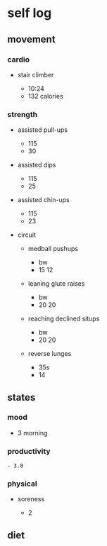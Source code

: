 # self log

## movement 

### cardio

- stair climber 

  - 10:24
  - 132 calories

### strength 

- assisted pull-ups
  
    - 115 
    - 30

- assisted dips
    
    - 115
    - 25

- assisted chin-ups
    
    - 115
    - 23

- circuit

    - medball pushups

        - bw
        - 15 12

    - leaning glute raises

        - bw
        - 20 20 

    - reaching declined situps
        
        - bw
        - 20 20 

    - reverse lunges 

      - 35s 
      - 14
        
      
## states

### mood

  - 3 morning

### productivity

    - 3.0

### physical
  
- soreness 

  - 2

## diet
